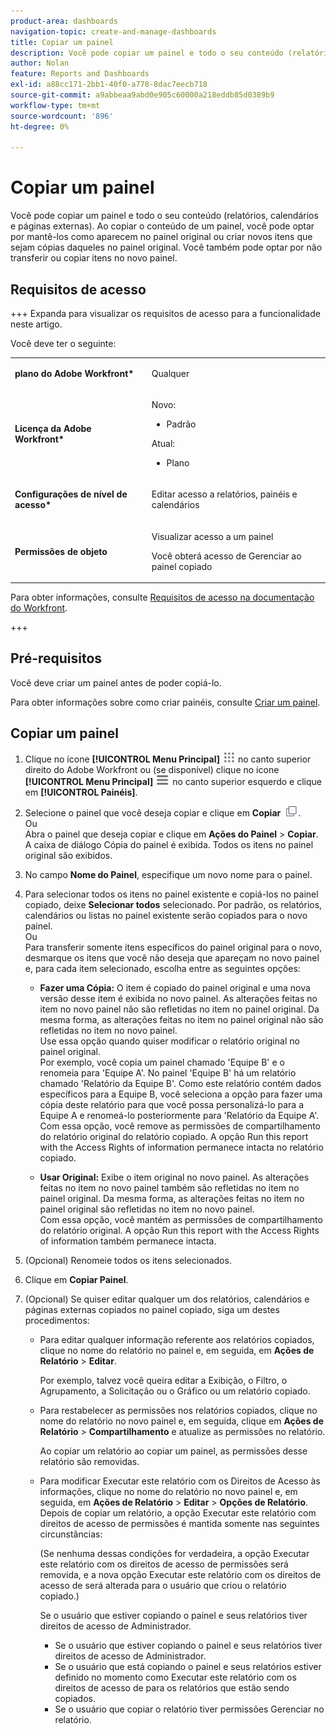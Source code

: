 ```yaml
---
product-area: dashboards
navigation-topic: create-and-manage-dashboards
title: Copiar um painel
description: Você pode copiar um painel e todo o seu conteúdo (relatórios, calendários e páginas externas). Ao copiar o conteúdo de um painel, você pode optar por mantê-los como aparecem no painel original ou criar novos itens que sejam cópias daqueles no painel original. Você também pode optar por não transferir ou copiar itens no novo painel.
author: Nolan
feature: Reports and Dashboards
exl-id: a88cc171-2bb1-40f0-a778-8dac7eecb718
source-git-commit: a9abbeaa9abd0e905c60000a218eddb85d0389b9
workflow-type: tm+mt
source-wordcount: '896'
ht-degree: 0%

---
```


# Copiar um painel

<!-- Audited: 1/2025 -->

Você pode copiar um painel e todo o seu conteúdo (relatórios, calendários e páginas externas). Ao copiar o conteúdo de um painel, você pode optar por mantê-los como aparecem no painel original ou criar novos itens que sejam cópias daqueles no painel original. Você também pode optar por não transferir ou copiar itens no novo painel.

## Requisitos de acesso

+++ Expanda para visualizar os requisitos de acesso para a funcionalidade neste artigo.

Você deve ter o seguinte:

<table style="table-layout:auto"> 
 <col> 
 <col> 
 <tbody> 
  <tr> 
   <td role="rowheader"><strong>plano do Adobe Workfront*</strong></td> 
   <td> <p>Qualquer</p> </td> 
  </tr> 
  <tr> 
   <td role="rowheader"><strong>Licença da Adobe Workfront*</strong></td> 
    <td> 
      <p>Novo:</p>
         <ul>
         <li><p>Padrão</p></li>
         </ul>
      <p>Atual:</p>
         <ul>
         <li><p>Plano</p></li>
         </ul>
   </td> 
  </tr> 
  <tr> 
   <td role="rowheader"><strong>Configurações de nível de acesso*</strong></td> 
   <td> <p>Editar acesso a relatórios, painéis e calendários</p></td> 
  </tr> 
  <tr> 
   <td role="rowheader"><strong>Permissões de objeto</strong></td> 
   <td> <p>Visualizar acesso a um painel</p> <p>Você obterá acesso de Gerenciar ao painel copiado</p></td> 
  </tr> 
 </tbody> 
</table>

Para obter informações, consulte [Requisitos de acesso na documentação do Workfront](/help/quicksilver/administration-and-setup/add-users/access-levels-and-object-permissions/access-level-requirements-in-documentation.md).

+++

## Pré-requisitos

Você deve criar um painel antes de poder copiá-lo.

Para obter informações sobre como criar painéis, consulte [Criar um painel](../../../reports-and-dashboards/dashboards/creating-and-managing-dashboards/create-dashboard.md).

## Copiar um painel

1. Clique no ícone **[!UICONTROL Menu Principal]** ![Menu Principal](/help/_includes/assets/main-menu-icon.png) no canto superior direito do Adobe Workfront ou (se disponível) clique no ícone **[!UICONTROL Menu Principal]** ![Menu Principal](/help/_includes/assets/main-menu-icon-left-nav.png) no canto superior esquerdo e clique em **[!UICONTROL Painéis]**.

1. Selecione o painel que você deseja copiar e clique em **Copiar** ![](assets/copy-icon.png).\
   Ou\
   Abra o painel que deseja copiar e clique em **Ações do Painel** > **Copiar**.\
   A caixa de diálogo Cópia do painel é exibida. Todos os itens no painel original são exibidos.

1. No campo **Nome do Painel**, especifique um novo nome para o painel.
1. Para selecionar todos os itens no painel existente e copiá-los no painel copiado, deixe **Selecionar todos** selecionado. Por padrão, os relatórios, calendários ou listas no painel existente serão copiados para o novo painel.\
   Ou\
   Para transferir somente itens específicos do painel original para o novo, desmarque os itens que você não deseja que apareçam no novo painel e, para cada item selecionado, escolha entre as seguintes opções:

   * **Fazer uma Cópia:** O item é copiado do painel original e uma nova versão desse item é exibida no novo painel. As alterações feitas no item no novo painel não são refletidas no item no painel original. Da mesma forma, as alterações feitas no item no painel original não são refletidas no item no novo painel.\
     Use essa opção quando quiser modificar o relatório original no painel original.\
     Por exemplo, você copia um painel chamado &#39;Equipe B&#39; e o renomeia para &#39;Equipe A&#39;. No painel &#39;Equipe B&#39; há um relatório chamado &#39;Relatório da Equipe B&#39;. Como este relatório contém dados específicos para a Equipe B, você seleciona a opção para fazer uma cópia deste relatório para que você possa personalizá-lo para a Equipe A e renomeá-lo posteriormente para &#39;Relatório da Equipe A&#39;.\
     Com essa opção, você remove as permissões de compartilhamento do relatório original do relatório copiado. A opção Run this report with the Access Rights of information permanece intacta no relatório copiado.

   * **Usar Original:** Exibe o item original no novo painel. As alterações feitas no item no novo painel também são refletidas no item no painel original. Da mesma forma, as alterações feitas no item no painel original são refletidas no item no novo painel.\
     Com essa opção, você mantém as permissões de compartilhamento do relatório original. A opção Run this report with the Access Rights of information também permanece intacta.

1. (Opcional) Renomeie todos os itens selecionados.
1. Clique em **Copiar Painel**.
1. (Opcional) Se quiser editar qualquer um dos relatórios, calendários e páginas externas copiados no painel copiado, siga um destes procedimentos:

   * Para editar qualquer informação referente aos relatórios copiados, clique no nome do relatório no painel e, em seguida, em **Ações de Relatório** > **Editar**.

     Por exemplo, talvez você queira editar a Exibição, o Filtro, o Agrupamento, a Solicitação ou o Gráfico ou um relatório copiado.

   * Para restabelecer as permissões nos relatórios copiados, clique no nome do relatório no novo painel e, em seguida, clique em **Ações de Relatório** > **Compartilhamento** e atualize as permissões no relatório.

     Ao copiar um relatório ao copiar um painel, as permissões desse relatório são removidas.

   * Para modificar Executar este relatório com os Direitos de Acesso às informações, clique no nome do relatório no novo painel e, em seguida, em **Ações de Relatório** > **Editar** > **Opções de Relatório**.\
     Depois de copiar um relatório, a opção Executar este relatório com direitos de acesso de permissões é mantida somente nas seguintes circunstâncias:

     (Se nenhuma dessas condições for verdadeira, a opção Executar este relatório com os direitos de acesso de permissões será removida, e a nova opção Executar este relatório com os direitos de acesso de será alterada para o usuário que criou o relatório copiado.)

     Se o usuário que estiver copiando o painel e seus relatórios tiver direitos de acesso de Administrador.

      * Se o usuário que estiver copiando o painel e seus relatórios tiver direitos de acesso de Administrador.
      * Se o usuário que está copiando o painel e seus relatórios estiver definido no momento como Executar este relatório com os direitos de acesso de para os relatórios que estão sendo copiados.
      * Se o usuário que copiar o relatório tiver permissões Gerenciar no relatório.
